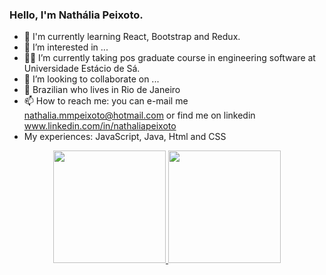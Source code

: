 ### Hello, I'm Nathália Peixoto. 


- 👀 I'm currently learning React, Bootstrap and Redux.
- 👀 I’m interested in ...
- 👷‍♀️ I’m currently taking pos graduate course in engineering software at Universidade Estácio de Sá.
- 💞️ I’m looking to collaborate on ...
- 🏡 Brazilian who lives in Rio de Janeiro
- 📫 How to reach me: you can e-mail me nathalia.mmpeixoto@hotmail.com or find me on linkedin www.linkedin.com/in/nathaliapeixoto 
-    My experiences: JavaScript, Java, Html and CSS

  
</div>

<div align="center">
  <a href="https://github.com/NathaliaMMPeixoto">
  <img height="180em" src="https://github-readme-stats.vercel.app/api?username=NathaliaMMPeixoto&show_icons=true&theme=dracula&include_all_commits=true&count_private=true"/>
  <img height="180em" src="https://github-readme-stats.vercel.app/api/top-langs/?username=NathaliaMMPeixoto&layout=compact&langs_count=7&theme=dracula"/>
</div>
  

  
 
  
 
<!---
NathaliaMMPeixoto/NathaliaMMPeixoto is a ✨ special ✨ repository because its `README.md` (this file) appears on your GitHub profile.
You can click the Preview link to take a look at your changes.
--->
